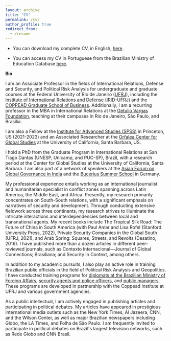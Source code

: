 ```yaml
---
layout: archive
title: "CV"
permalink: /cv/
author_profile: true
redirect_from:
  - /resume
---
```


- You can download my complete CV, in English, [here](https://github.com/fernandobrancoli/fernandobrancoli.github.io/blob/193cb1ee19a1560c43fa8d8e834a4e41e03a94d5/files/Brancoli%20CV,%20March%202023.pdf).

- You can access my CV in Portuguese from the Brazilian Ministry of Education Database [here](http://lattes.cnpq.br/3406943273224326).



**Bio**

I am an Associate Professor in the fields of International Relations, Defense and Security, and Political Risk Analysis for undergraduate and graduate courses at the Federal University of Rio de Janeiro ([UFRJ](https://ufrj.br/)), including the [Institute of International Relations and Defense (IRID-UFRJ)](https://irid.ufrj.br/) and the [COPPEAD Graduate School of Business](https://www.coppead.ufrj.br/en/). Additionally, I am a recurring professor in the MBA in International Relations at the [Getulio Vargas Foundation](https://fgv.br/mba/ri), teaching at their campuses in Rio de Janeiro, São Paulo, and Brasília. 

I am also a Fellow at the [Institute for Advanced Studies (SPSS)](https://www.ias.edu/ideas/2022/fernando-brancoli-fellow-summer-program-social-science) in Princeton, US (2021-2023) and an Associated Researcher at the [Orfalea Center for Global Studies](https://secure.lsit.ucsb.edu/gisp/d7_orfalea-2/people/fernando-brancoli) at the University of California, Santa Barbara, US. 

I hold a PhD from the Graduate Program in International Relations at San Tiago Dantas (UNESP, Unicamp, and PUC-SP), Brazil, with a research period at the Center for Global Studies at the University of California, Santa Barbara. I am also part of a network of speakers at the [Asian Forum on Global Governance in India](https://www.orfonline.org/contributors/fernando-brancoli/) and the [Bucerius Summer School](https://www.bucerius-summer-school.de/f/34c66b33f8.pdf) in Germany.

My professional experience entails working as an international journalist and humanitarian specialist in conflict zones spanning across Latin America, the Middle East, and Africa. Presently, my research primarily concentrates on South-South relations, with a significant emphasis on narratives of security and development. Through conducting extensive fieldwork across three continents, my research strives to illuminate the intricate interactions and interdependencies between local and transnational agents. My recent books include The Tropical Silk Road: The Future of China in South America (with Paul Amar and Lisa Rofel (Stanford University Press, 2022), Private Security Companies in the Global South (UFRJ, 2021), and Arab Spring: Squares, Streets, and Revolts (Desatino, 2016). I have published more than a dozen articles in different peer-reviewed journals, such as Contexto Internacional—Journal of Global Connections; Brasiliana; and Security in Context, among others.

In addition to my academic pursuits, I also play an active role in training Brazilian public officials in the field of Political Risk Analysis and Geopolitics. I have conducted training programs for [diplomats at the Brazilian Ministry of Foreign Affairs](https://www.canalfambras.org.br/problemas-persistentes-nas-revoltas-arabes-sao-tratados-por-fernando-brancoli/), [security agents and police officers](https://www.facebook.com/Coppead/photos/a.311949278846692/2743084612399801/?type=3), and [public managers](https://www.coppead.ufrj.br/novos-lideres-cariocas-tomam-posse-no-aniversario-do-rio/). These programs are developed in partnership with the Coppead Institute at UFRJ and various government agencies. 

As a public intellectual, I am actively engaged in publishing articles and participating in political debates. My articles have appeared in prestigious international media outlets such as the New York Times, Al Jazeera, CNN, and the Wilson Center, as well as major Brazilian newspapers including Globo, the LA Times, and Folha de São Paulo. I am frequently invited to participate in political debates on Brazil's largest television networks, such as Rede Globo and CNN Brasil.


